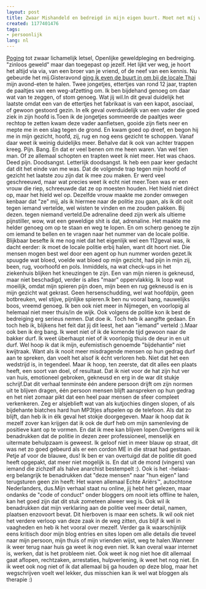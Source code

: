 ```yaml
---
layout: post
title: Zwaar Mishandeld en bedreigd in mijn eigen buurt. Moet net míj weer overkomen...
created: 1177401476
tags:
- persoonlijk
lang: nl
---
```

[Poging](http://nl.wikipedia.org/wiki/Poging) tot zwaar lichamelijk letsel, Openlijke geweldpleging en bedreiging. "zinloos geweld" maar dan toegepast op jezelf. Het lijkt ver weg, je hoort het altijd via via, van een broer van je vriend, of de neef van een kennis. Nu gebeurde het mij.Gisteravond [ging ik even de buurt in om bij de locale Thai](http://twitter.com/berkes/statuses/36063122) mijn avond-eten te halen. Twee jongetjes, ettertjes van rond 12 jaar, trapten de paaltjes van een weg-afzetting om. Ik ben bijdehand genoeg om daar wat van te zeggen, of stom genoeg. Wat jij wil.In dit geval duidelijk het laatste omdat een van de ettertjes het fabrikaat is van een kapot, asociaal, of gewoon gestoord gezin. In elk geval overduidelijk van een vader die goed ziek in zijn hoofd is.<!--break-->Toen ik de jongetjes sommeerde de paaltjes weer rechtop te zetten kwam deze vader aanfietsen, gooide zijn fiets neer en mepte me in een slag tegen de grond. En kwam goed op dreef, en begon hij me in mijn gezicht, hoofd, zij, rug en nog eens gezicht te schoppen. Vanaf daar weet ik weinig duidelijks meer. Behalve dat ik ook van achter trappen kreeg. Pijn. Bang. En dat er veel benen om me heen waren. Van wel tien man. Of ze allemaal schopten en trapten weet ik niet meer. Het was chaos. Deed pijn. Doodsangst. Letterlijk doodsangst. Ik heb een paar keer gedacht dat dit het einde van me was. Dat de volgende trap tegen mijn hoofd of gezicht het laatste zou zijn dat ik mee zou maken. Er werd veel geschreeuwd, maar wat precies weet ik echt niet meer.Toen was er een vrouw die riep, schreeuwde dat ze op moesten houden. Het hield niet diréct op, maar het hield wel op. Dezelfde vrouw maakte me zonder omwegen kenbaar dat "ze" mij, als ik hiermee naar de politie zou gaan, als ik dit ooit tegen iemand vertelde, wel wisten te vinden en me zouden pakken. Bij dezen. tegen niemand verteld.De adrenaline deed zijn werk als ultieme pijnstiller, wow, wat een geweldige shit is dat, adrenaline. Het maakte me helder genoeg om op te staan en weg te lopen. En om scherp genoeg te zijn om iemand te bellen en te vragen naar het nummer van de locale politie. Blijkbaar besefte ik me nog niet dat het eigenlijk wel een 112geval was, ik dacht eerder: ik moet de locale politie erbij halen, want dit hoort niet. Die mensen mogen best wel door een agent op hun nummer worden gezet.Ik spuugde wat bloed, voelde wat bloed op mijn gezicht, had pijn in mijn zij, been, rug, voorhoofd en pols. Inmiddels, na wat check-ups in het ziekenhuis blijken het kneuzingen te zijn. Een van mijn nieren is gekneusd, maar niet beschadigd, verder is alles "maar" oppervlakkig. Ik loop wat moeilijk, omdat mijn spieren pijn doen, mijn been en rug gekneusd is en is mijn gezicht wat gekrast. Geen hersenschudding, wel wat hoofdpijn, geen botbreuken, wel stijve, pijnlijke spieren.Ik ben nu vooral bang, nauwelijks boos, vreemd genoeg. Ik ben ook niet meer in Nijmegen, en voorlopig al helemaal niet meer thuis/in de wijk. Ook volgens de politie kon ik best de bedreiging erg serieus nemen. Dat doe ik. Toch heb ik aangifte gedaan. En toch heb ik, blijkens het feit dat jij dit leest, het aan "iemand" verteld :).Maar ook ben ik érg bang. Ik weet niet of ik de komende tijd gewoon naar de bakker durf. Ik weet überhaupt niet of ik voorlopig thuis de deur in en uit durf. Wel hoop ik dat ik mijn, eufemistisch genoemde "bijdehantie" niet kwijtraak. Want als ik nooit meer misdragende mensen op hun gedrag durf aan te spreken, dan voelt het alsof ik écht verloren heb. Niet dat het een wedstrijd is, in tegendeel. Maar ik hoop, ten zeerste, dat dit alles een plaats heeft, een soort van doel, of resultaat. Dat ik niet voor de hat zijn hut ver van huis, emotioneel gebroken, gekneusd en erg in de war dit stukje schrijf.Dat dit verhaal tenminste één andere persoon drijft om zijn normen uit te blijven dragen, één persoon mensen blijft aanspreken op hun gedrag en het niet zomaar pikt dat een heel paar mensen de sfeer compleet verkenkeren. Zeg er alsjeblieft wat van als kutjochies dingen slopen, of als bijdehante biatches hard hun MP3tjes afspelen op de telefoon. Als dat zo blijft, dan heb ik in élk geval het stokje doorgegeven. Maar ik hoop dat ik mezelf zover kan krijgen dat ik ook de durf heb om mijn samenleving de positieve kant op te vormen. En dat ik mee kan blijven lopen.Overigens wil ik benadrukken dat de politie in dezen zeer professioneel, menselijk en uitermate behulpzaam is geweest. Ik geloof niet in meer blauw op straat, dit was net zo goed gebeurd als er een cordon ME in die straat had gestaan. Petje af voor de blauwe, dus! Ik ben er van overtuigd dat de politie dit goed heeft opgepakt, dat meer niet mogelijk is. En dat uit de mond (vingers) van iemand die zichzelf als halve anarchist bestempelt :). Ook is het -helaas- erg belangrijk te benadrukken dat "deze mensen" naar "hun eigen" land terugsturen geen zin heeft: Het waren allemaal Echte Ariërs™, autochtone Nederlanders, dus.Mijn verhaal staat nu online, jij hebt het gelezen, maar ondanks de "code of conduct" onder bloggers om nooit iets offline te halen, kan het goed zijn dat dit stuk zometeen alweer weg is. Ook wil ik benadrukken dat mijn verklaring aan de politie veel meer detail, namen, plaatsen enzovoort bevat. Dit hierboven is maar een schets. Ik wil ook niet het verdere verloop van deze zaak in de weg zitten, dus blijf ik wel in vaagheden en heb ik het vooral over mezelf. Verder ga ik waarschijnlijk eens kritisch door mijn blog entries en sites lopen om alle details die teveel naar mijn persoon, mijn thuis of mijn vrienden wijst, weg te halen.Wanneer ik weer terug naar huis ga weet ik nog even niet. Ik kan overal waar internet is, werken, dat is het probleem niet. Ook weet ik nog niet hoe dit allemaal gaat aflopen, rechtzaken, arrestaties, hulpverlening, ik weet het nog niet. En ik weet ook nog niet of ik dat allemaal bij ga houden op deze blog, maar het wegschrijven voelt wel lekker, dus misschien kan ik wel wat bloggen als therapie :)
